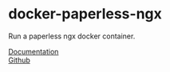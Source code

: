 # docker-paperless-ngx
Run a paperless ngx docker container.

[Documentation](https://docs.paperless-ngx.com/)  
[Github](https://github.com/paperless-ngx/paperless-ngx)
